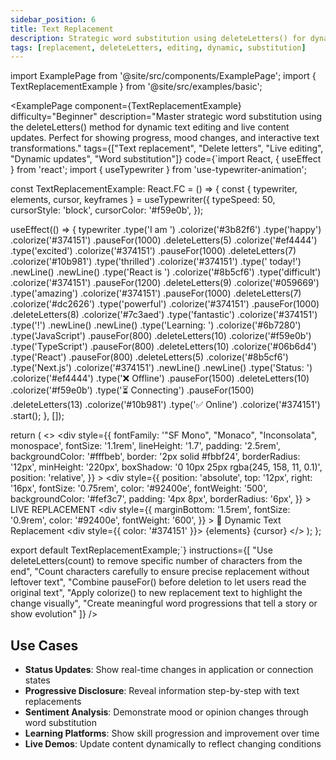 ```yaml
---
sidebar_position: 6
title: Text Replacement
description: Strategic word substitution using deleteLetters() for dynamic text editing and live updates
tags: [replacement, deleteLetters, editing, dynamic, substitution]
---
```


import ExamplePage from '@site/src/components/ExamplePage';
import { TextReplacementExample } from '@site/src/examples/basic';

<ExamplePage
component={TextReplacementExample}
difficulty="Beginner"
description="Master strategic word substitution using the deleteLetters() method for dynamic text editing and live content updates. Perfect for showing progress, mood changes, and interactive text transformations."
tags={["Text replacement", "Delete letters", "Live editing", "Dynamic updates", "Word substitution"]}
code={`import React, { useEffect } from 'react';
import { useTypewriter } from 'use-typewriter-animation';

const TextReplacementExample: React.FC = () => {
  const { typewriter, elements, cursor, keyframes } = useTypewriter({
    typeSpeed: 50,
    cursorStyle: 'block',
    cursorColor: '#f59e0b',
  });

  useEffect(() => {
    typewriter
      .type('I am ')
      .colorize('#3b82f6')
      .type('happy')
      .colorize('#374151')
      .pauseFor(1000)
      .deleteLetters(5)
      .colorize('#ef4444')
      .type('excited')
      .colorize('#374151')
      .pauseFor(1000)
      .deleteLetters(7)
      .colorize('#10b981')
      .type('thrilled')
      .colorize('#374151')
      .type(' today!')
      .newLine()
      .newLine()
      .type('React is ')
      .colorize('#8b5cf6')
      .type('difficult')
      .colorize('#374151')
      .pauseFor(1200)
      .deleteLetters(9)
      .colorize('#059669')
      .type('amazing')
      .colorize('#374151')
      .pauseFor(1000)
      .deleteLetters(7)
      .colorize('#dc2626')
      .type('powerful')
      .colorize('#374151')
      .pauseFor(1000)
      .deleteLetters(8)
      .colorize('#7c3aed')
      .type('fantastic')
      .colorize('#374151')
      .type('!')
      .newLine()
      .newLine()
      .type('Learning: ')
      .colorize('#6b7280')
      .type('JavaScript')
      .pauseFor(800)
      .deleteLetters(10)
      .colorize('#f59e0b')
      .type('TypeScript')
      .pauseFor(800)
      .deleteLetters(10)
      .colorize('#06b6d4')
      .type('React')
      .pauseFor(800)
      .deleteLetters(5)
      .colorize('#8b5cf6')
      .type('Next.js')
      .colorize('#374151')
      .newLine()
      .newLine()
      .type('Status: ')
      .colorize('#ef4444')
      .type('❌ Offline')
      .pauseFor(1500)
      .deleteLetters(10)
      .colorize('#f59e0b')
      .type('⏳ Connecting')
      .pauseFor(1500)
      .deleteLetters(13)
      .colorize('#10b981')
      .type('✅ Online')
      .colorize('#374151')
      .start();
  }, []);

  return (
    <>
      <style>{keyframes}</style>
      <div
        style={{
          fontFamily: '"SF Mono", "Monaco", "Inconsolata", monospace',
          fontSize: '1.1rem',
          lineHeight: '1.7',
          padding: '2.5rem',
          backgroundColor: '#fffbeb',
          border: '2px solid #fbbf24',
          borderRadius: '12px',
          minHeight: '220px',
          boxShadow: '0 10px 25px rgba(245, 158, 11, 0.1)',
          position: 'relative',
        }}
      >
        <div
          style={{
            position: 'absolute',
            top: '12px',
            right: '16px',
            fontSize: '0.75rem',
            color: '#92400e',
            fontWeight: '500',
            backgroundColor: '#fef3c7',
            padding: '4px 8px',
            borderRadius: '6px',
          }}
        >
          LIVE REPLACEMENT
        </div>
        <div
          style={{
            marginBottom: '1.5rem',
            fontSize: '0.9rem',
            color: '#92400e',
            fontWeight: '600',
          }}
        >
          🔄 Dynamic Text Replacement
        </div>
        <div style={{ color: '#374151' }}>
          {elements}
          {cursor}
        </div>
      </div>
    </>
  );
};

export default TextReplacementExample;`}
instructions={[
"Use deleteLetters(count) to remove specific number of characters from the end",
"Count characters carefully to ensure precise replacement without leftover text",
"Combine pauseFor() before deletion to let users read the original text",
"Apply colorize() to new replacement text to highlight the change visually",
"Create meaningful word progressions that tell a story or show evolution"
]}
/>

## Use Cases

- **Status Updates**: Show real-time changes in application or connection states
- **Progressive Disclosure**: Reveal information step-by-step with text replacements
- **Sentiment Analysis**: Demonstrate mood or opinion changes through word substitution
- **Learning Platforms**: Show skill progression and improvement over time
- **Live Demos**: Update content dynamically to reflect changing conditions